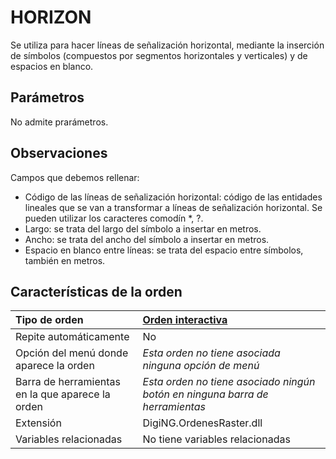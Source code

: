 # HORIZON

Se utiliza para hacer líneas de señalización horizontal, mediante la inserción de símbolos \(compuestos por segmentos horizontales y verticales\) y de espacios en blanco.

## Parámetros

No admite prarámetros.

## Observaciones

Campos que debemos rellenar:

* Código de las líneas de señalización horizontal: código de las entidades lineales que se van a transformar a líneas de señalización horizontal. Se pueden utilizar los caracteres comodín \*, ?.
* Largo: se trata del largo del símbolo a insertar en metros.
* Ancho: se trata del ancho del símbolo a insertar en metros.
* Espacio en blanco entre líneas: se trata del espacio entre símbolos, también en metros.

## Características de la orden

| Tipo de orden | [Orden interactiva]() |
| :--- | :--- |
| Repite automáticamente | No |
| Opción del menú donde aparece la orden | _Esta orden no tiene asociada ninguna opción de menú_ |
| Barra de herramientas en la que aparece la orden | _Esta orden no tiene asociado ningún botón en ninguna barra de herramientas_ |
| Extensión | DigiNG.OrdenesRaster.dll |
| Variables relacionadas | No tiene variables relacionadas |

